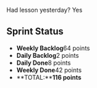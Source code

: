 Had lesson yesterday? Yes

## Sprint Status
-   **Weekly Backlog**64 points
-   **Daily Backlog**2 points
-   **Daily Done**8 points
-   **Weekly Done**42 points
-   **TOTAL:****116 points**